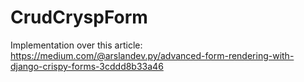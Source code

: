 # CrudCryspForm
Implementation over this article: https://medium.com/@arslandev.py/advanced-form-rendering-with-django-crispy-forms-3cddd8b33a46
